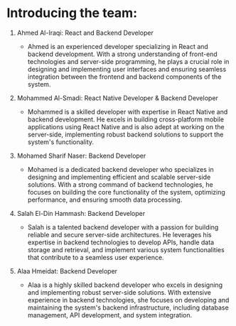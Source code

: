 # Introducing the team:

1. Ahmed Al-Iraqi: React and Backend Developer
   - Ahmed is an experienced developer specializing in React and backend development. With a strong understanding of front-end technologies and server-side programming, he plays a crucial role in designing and implementing user interfaces and ensuring seamless integration between the frontend and backend components of the system.

2. Mohammed Al-Smadi: React Native Developer & Backend Developer
   - Mohammed is a skilled developer with expertise in React Native and backend development. He excels in building cross-platform mobile applications using React Native and is also adept at working on the server-side, implementing robust backend solutions to support the system's functionality.

3. Mohamed Sharif Naser: Backend Developer
   - Mohamed is a dedicated backend developer who specializes in designing and implementing efficient and scalable server-side solutions. With a strong command of backend technologies, he focuses on building the core functionality of the system, optimizing performance, and ensuring smooth data processing.

4. Salah El-Din Hammash: Backend Developer
   - Salah is a talented backend developer with a passion for building reliable and secure server-side architectures. He leverages his expertise in backend technologies to develop APIs, handle data storage and retrieval, and implement various system functionalities that contribute to a seamless user experience.

5. Alaa Hmeidat: Backend Developer
   - Alaa is a highly skilled backend developer who excels in designing and implementing robust server-side solutions. With extensive experience in backend technologies, she focuses on developing and maintaining the system's backend infrastructure, including database management, API development, and system integration.
